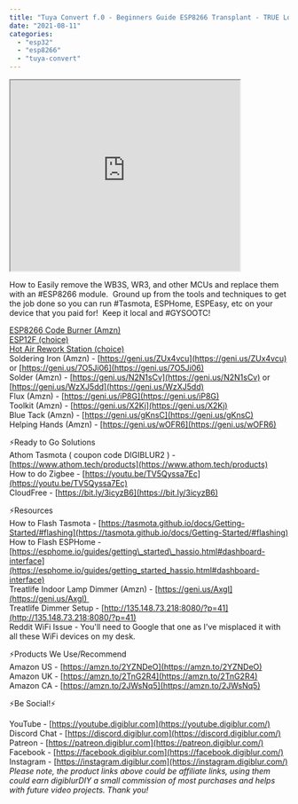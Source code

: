 ```yaml
---
title: "Tuya Convert f.0 - Beginners Guide ESP8266 Transplant - TRUE Local Control"
date: "2021-08-11"
categories: 
  - "esp32"
  - "esp8266"
  - "tuya-convert"
---
```


<iframe allowfullscreen height="344" src="https://www.youtube.com/embed/d_HpkIiWC3Y" width="414" youtube-src-=""></iframe>

  

How to Easily remove the WB3S, WR3, and other MCUs and replace them with an #ESP8266 module.  Ground up from the tools and techniques to get the job done so you can run #Tasmota, ESPHome, ESPEasy, etc on your device that you paid for!  Keep it local and #GYSOOTC! 

  
[ESP8266 Code Burner (Amzn)](https://geni.us/lc6BBaD)  
[ESP12F (choice)](https://geni.us/JANv)  
[Hot Air Rework Station (choice)](https://geni.us/sK5LDh)  
Soldering Iron (Amzn) - [https://geni.us/ZUx4vcu](https://geni.us/ZUx4vcu) or [https://geni.us/7O5Ji06](https://geni.us/7O5Ji06)  
Solder (Amzn) - [https://geni.us/N2N1sCv](https://geni.us/N2N1sCv) or [https://geni.us/WzXJ5dd](https://geni.us/WzXJ5dd)  
Flux (Amzn) - [https://geni.us/iP8G](https://geni.us/iP8G)  
Toolkit (Amzn) - [https://geni.us/X2Kj](https://geni.us/X2Kj)  
Blue Tack (Amzn) - [https://geni.us/gKnsC](https://geni.us/gKnsC)  
Helping Hands (Amzn) - [https://geni.us/wOFR6](https://geni.us/wOFR6)  
  

⚡Ready to Go Solutions  
Athom Tasmota ( coupon code DIGIBLUR2 ) - [https://www.athom.tech/products](https://www.athom.tech/products)  
How to do Zigbee - [https://youtu.be/TV5Qyssa7Ec](https://youtu.be/TV5Qyssa7Ec)  
CloudFree - [https://bit.ly/3icyzB6](https://bit.ly/3icyzB6)  
  

⚡Resources  
How to Flash Tasmota - [https://tasmota.github.io/docs/Getting-Started/#flashing](https://tasmota.github.io/docs/Getting-Started/#flashing)  
How to Flash ESPHome - [https://esphome.io/guides/getting\_started\_hassio.html#dashboard-interface](https://esphome.io/guides/getting_started_hassio.html#dashboard-interface)  
Treatlife Indoor Lamp Dimmer (Amzn) - [https://geni.us/AxgI](https://geni.us/AxgI)   
Treatlife Dimmer Setup - [http://135.148.73.218:8080/?p=41](http://135.148.73.218:8080/?p=41)  
Reddit WiFi Issue - You'll need to Google that one as I've misplaced it with all these WiFi devices on my desk.

  

⚡Products We Use/Recommend  
Amazon US - [https://amzn.to/2YZNDeO](https://amzn.to/2YZNDeO)  
Amazon UK - [https://amzn.to/2TnG2R4](https://amzn.to/2TnG2R4)  
Amazon CA - [https://amzn.to/2JWsNq5](https://amzn.to/2JWsNq5)  
  

⚡Be Social!⚡

YouTube - [https://youtube.digiblur.com](https://youtube.digiblur.com/)  
Discord Chat - [https://discord.digiblur.com](https://discord.digiblur.com/)  
Patreon - [https://patreon.digiblur.com](https://patreon.digiblur.com/)  
Facebook - [https://facebook.digiblur.com](https://facebook.digiblur.com/)  
Instagram - [https://instagram.digiblur.com](https://instagram.digiblur.com/)  
_Please note, the product links above could be affiliate links, using them could earn digiblurDIY a small commission of most purchases and helps with future video projects. Thank you!_
